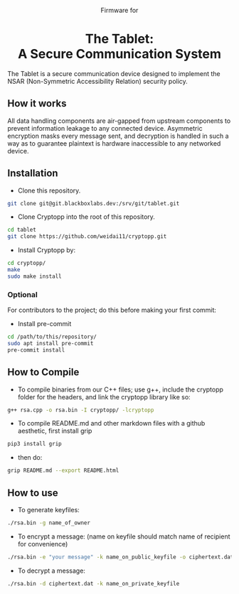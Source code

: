 <p align="center">Firmware for</p>
<h1 align="center">The Tablet:<br>A Secure Communication System</h1>

The Tablet is a secure communication device designed to implement the NSAR (Non-Symmetric Accessibility Relation) security policy.

## How it works

All data handling components are air-gapped from upstream components to prevent information leakage to any connected device. Asymmetric encryption masks every message sent, and decryption is handled in such a way as to guarantee plaintext is hardware inaccessible to any networked device.

## Installation
- Clone this repository.
```bash
git clone git@git.blackboxlabs.dev:/srv/git/tablet.git
```
- Clone Cryptopp into the root of this repository.
```bash
cd tablet
git clone https://github.com/weidai11/cryptopp.git
```
- Install Cryptopp by:
```bash
cd cryptopp/
make
sudo make install
```
### Optional

For contributors to the project; do this before making your first commit:

- Install pre-commit
```bash
cd /path/to/this/repository/
sudo apt install pre-commit
pre-commit install
```
## How to Compile
- To compile binaries from our C++ files; use g++, include the cryptopp folder for the headers, and link the cryptopp library like so:
```bash
g++ rsa.cpp -o rsa.bin -I cryptopp/ -lcryptopp
```
- To compile README.md and other markdown files with a github aesthetic, first install grip
```bash
pip3 install grip
```
- then do:
```bash
grip README.md --export README.html
```
## How to use
- To generate keyfiles:
```bash
./rsa.bin -g name_of_owner
```
- To encrypt a message:
(name on keyfile should match name of recipient for convenience)
```bash
./rsa.bin -e "your message" -k name_on_public_keyfile -o ciphertext.dat
```
- To decrypt a message:
```bash
./rsa.bin -d ciphertext.dat -k name_on_private_keyfile
```
